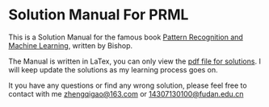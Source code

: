 #	Solution Manual For PRML

This is a Solution Manual for the famous book [Pattern Recognition and Machine Learning](http://users.isr.ist.utl.pt/~wurmd/Livros/school/Bishop%20-%20Pattern%20Recognition%20And%20Machine%20Learning%20-%20Springer%20%202006.pdf), written by Bishop.

The Manual is written in LaTex, you can only view the [pdf file for solutions](https://github.com/GoldenCheese/PRML-learning/blob/master/Solution%20Manual%20For%20PRML.pdf). I will keep update the solutions as my learning process goes on.

It you have any questions or find any wrong solution, please feel free to contact with me <zhengqigao@163.com> or <14307130100@fudan.edu.cn>